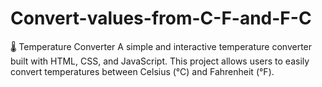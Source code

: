 # Convert-values-from-C-F-and-F-C
🌡️ Temperature Converter  A simple and interactive temperature converter built with HTML, CSS, and JavaScript. This project allows users to easily convert temperatures between Celsius (°C) and Fahrenheit (°F).
